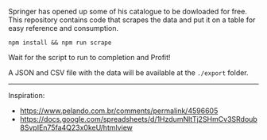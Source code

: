 Springer has opened up some of his catalogue to be dowloaded for free. This repository contains code that scrapes the data and put it on a table for easy reference and consumption.

```shell
npm install && npm run scrape
```

Wait for the script to run to completion and Profit!

A JSON and CSV file with the data will  be available at the `./export` folder.

---

Inspiration:

- https://www.pelando.com.br/comments/permalink/4596605
- https://docs.google.com/spreadsheets/d/1HzdumNltTj2SHmCv3SRdoub8SvpIEn75fa4Q23x0keU/htmlview

